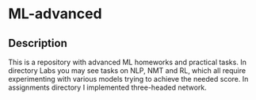 # ML-advanced

## Description
This is a repository with advanced ML homeworks and practical tasks. In directory Labs you may see tasks on NLP, NMT and RL, which all require experimenting with various models trying to achieve the needed score. In assignments directory I implemented three-headed network.
